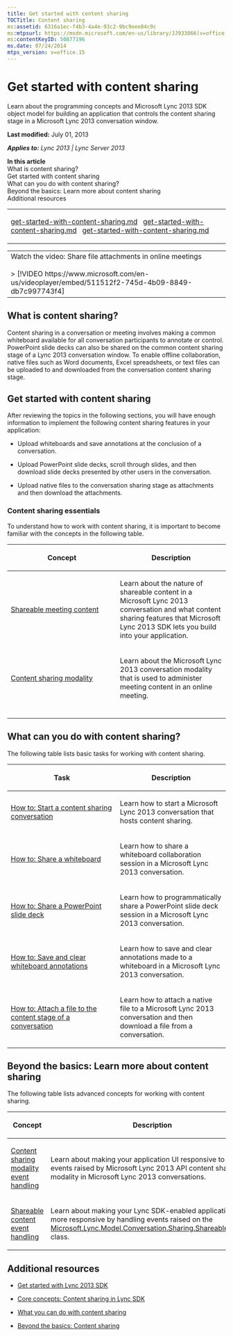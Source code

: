 ```yaml
---
title: Get started with content sharing
TOCTitle: Content sharing
ms:assetid: 6316a1ec-f4b3-4a4e-93c2-9bc9eee84c9c
ms:mtpsurl: https://msdn.microsoft.com/en-us/library/JJ933066(v=office.15)
ms:contentKeyID: 50877196
ms.date: 07/24/2014
mtps_version: v=office.15
---
```


# Get started with content sharing

Learn about the programming concepts and Microsoft Lync 2013 SDK object model for building an application that controls the content sharing stage in a Microsoft Lync 2013 conversation window.

**Last modified:** July 01, 2013

***Applies to:** Lync 2013 | Lync Server 2013*

**In this article**  
What is content sharing?  
Get started with content sharing  
What can you do with content sharing?  
Beyond the basics: Learn more about content sharing  
Additional resources  

<table>
<colgroup>
<col style="width: 100%" />
</colgroup>
<tbody>
<tr class="odd">
<td><p><a href="get-started-with-content-sharing.md" class="uri">get-started-with-content-sharing.md</a>   <a href="get-started-with-content-sharing.md" class="uri">get-started-with-content-sharing.md</a>   <a href="get-started-with-content-sharing.md" class="uri">get-started-with-content-sharing.md</a></p></td>
</tr>
</tbody>
</table>

<table>
<colgroup>
<col style="width: 100%" />
</colgroup>
<tbody>
<tr class="odd">
<td><div class="caption">
Watch the video: Share file attachments in online meetings
</div>
<br />
&gt; [!VIDEO https://www.microsoft.com/en-us/videoplayer/embed/511512f2-745d-4b09-8849-db7c997743f4]</td>
</tr>
</tbody>
</table>

## What is content sharing?

Content sharing in a conversation or meeting involves making a common whiteboard available for all conversation participants to annotate or control. PowerPoint slide decks can also be shared on the common content sharing stage of a Lync 2013 conversation window. To enable offline collaboration, native files such as Word documents, Excel spreadsheets, or text files can be uploaded to and downloaded from the conversation content sharing stage.

## Get started with content sharing

After reviewing the topics in the following sections, you will have enough information to implement the following content sharing features in your application:

  - Upload whiteboards and save annotations at the conclusion of a conversation.

  - Upload PowerPoint slide decks, scroll through slides, and then download slide decks presented by other users in the conversation.

  - Upload native files to the conversation sharing stage as attachments and then download the attachments.

### Content sharing essentials

To understand how to work with content sharing, it is important to become familiar with the concepts in the following table.

<table>
<colgroup>
<col style="width: 50%" />
<col style="width: 50%" />
</colgroup>
<thead>
<tr class="header">
<th><p>Concept</p></th>
<th><p>Description</p></th>
</tr>
</thead>
<tbody>
<tr class="odd">
<td><p><a href="shareable-meeting-content.md">Shareable meeting content</a></p></td>
<td><p>Learn about the nature of shareable content in a Microsoft Lync 2013 conversation and what content sharing features that Microsoft Lync 2013 SDK lets you build into your application.</p></td>
</tr>
<tr class="even">
<td><p><a href="content-sharing-modality.md">Content sharing modality</a></p></td>
<td><p>Learn about the Microsoft Lync 2013 conversation modality that is used to administer meeting content in an online meeting.</p></td>
</tr>
<tr class="odd">
<td><p></p></td>
<td><p></p></td>
</tr>
</tbody>
</table>

## What can you do with content sharing?

The following table lists basic tasks for working with content sharing.

<table>
<colgroup>
<col style="width: 50%" />
<col style="width: 50%" />
</colgroup>
<thead>
<tr class="header">
<th><p>Task</p></th>
<th><p>Description</p></th>
</tr>
</thead>
<tbody>
<tr class="odd">
<td><p><a href="how-to-start-a-content-sharing-conversation.md">How to: Start a content sharing conversation</a></p></td>
<td><p>Learn how to start a Microsoft Lync 2013 conversation that hosts content sharing.</p></td>
</tr>
<tr class="even">
<td><p><a href="how-to-share-a-whiteboard.md">How to: Share a whiteboard</a></p></td>
<td><p>Learn how to share a whiteboard collaboration session in a Microsoft Lync 2013 conversation.</p></td>
</tr>
<tr class="odd">
<td><p><a href="how-to-share-a-powerpoint-slide-deck.md">How to: Share a PowerPoint slide deck</a></p></td>
<td><p>Learn how to programmatically share a PowerPoint slide deck session in a Microsoft Lync 2013 conversation.</p></td>
</tr>
<tr class="even">
<td><p><a href="how-to-save-and-clear-whiteboard-annotations.md">How to: Save and clear whiteboard annotations</a></p></td>
<td><p>Learn how to save and clear annotations made to a whiteboard in a Microsoft Lync 2013 conversation.</p></td>
</tr>
<tr class="odd">
<td><p><a href="how-to-attach-a-file-to-the-content-stage-of-a-conversation.md">How to: Attach a file to the content stage of a conversation</a></p></td>
<td><p>Learn how to attach a native file to a Microsoft Lync 2013 conversation and then download a file from a conversation.</p></td>
</tr>
</tbody>
</table>

## Beyond the basics: Learn more about content sharing

The following table lists advanced concepts for working with content sharing.

<table>
<colgroup>
<col style="width: 50%" />
<col style="width: 50%" />
</colgroup>
<thead>
<tr class="header">
<th><p>Concept</p></th>
<th><p>Description</p></th>
</tr>
</thead>
<tbody>
<tr class="odd">
<td><p><a href="content-sharing-modality-event-handling.md">Content sharing modality event handling</a></p></td>
<td><p>Learn about making your application UI responsive to the events raised by Microsoft Lync 2013 API content sharing modality in Microsoft Lync 2013 conversations.</p></td>
</tr>
<tr class="even">
<td><p><a href="shareable-content-event-handling.md">Shareable content event handling</a></p></td>
<td><p>Learn about making your Lync SDK-enabled application UI more responsive by handling events raised on the <a href="https://msdn.microsoft.com/en-us/library/jj277217(v=office.15)">Microsoft.Lync.Model.Conversation.Sharing.ShareableContent</a> class.</p></td>
</tr>
</tbody>
</table>

## Additional resources

  - [Get started with Lync 2013 SDK](get-started-with-lync-2013-sdk.md)

  - [Core concepts: Content sharing in Lync SDK](core-concepts-content-sharing-in-lync-sdk.md)

  - [What you can do with content sharing](what-you-can-do-with-content-sharing.md)

  - [Beyond the basics: Content sharing](beyond-the-basics-content-sharing.md)


